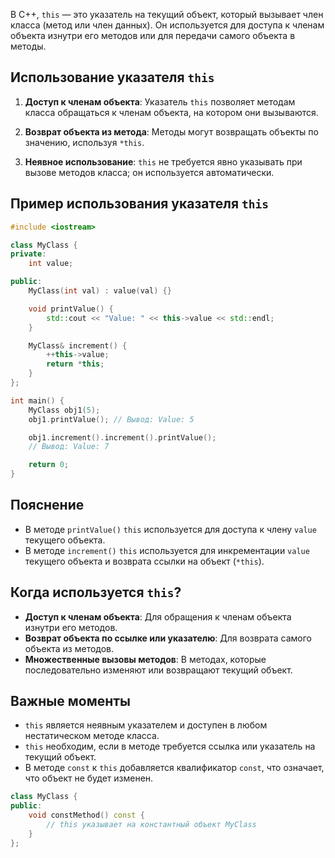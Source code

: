 В C++, `this` — это указатель на текущий объект, который вызывает член класса (метод или член данных). Он используется для доступа к членам объекта изнутри его методов или для передачи самого объекта в методы.

## Использование указателя `this`

1. **Доступ к членам объекта**: Указатель `this` позволяет методам класса обращаться к членам объекта, на котором они вызываются.

2. **Возврат объекта из метода**: Методы могут возвращать объекты по значению, используя `*this`.

3. **Неявное использование**: `this` не требуется явно указывать при вызове методов класса; он используется автоматически.

## Пример использования указателя `this`

```cpp
#include <iostream>

class MyClass {
private:
    int value;

public:
    MyClass(int val) : value(val) {}

    void printValue() {
        std::cout << "Value: " << this->value << std::endl;
    }

    MyClass& increment() {
        ++this->value;
        return *this;
    }
};

int main() {
    MyClass obj1(5);
    obj1.printValue(); // Вывод: Value: 5

    obj1.increment().increment().printValue();
    // Вывод: Value: 7

    return 0;
}
```

## Пояснение

- В методе `printValue()` `this` используется для доступа к члену `value` текущего объекта.
- В методе `increment()` `this` используется для инкрементации `value` текущего объекта и возврата ссылки на объект (`*this`).

## Когда используется `this`?

- **Доступ к членам объекта**: Для обращения к членам объекта изнутри его методов.
- **Возврат объекта по ссылке или указателю**: Для возврата самого объекта из методов.
- **Множественные вызовы методов**: В методах, которые последовательно изменяют или возвращают текущий объект.

## Важные моменты

- `this` является неявным указателем и доступен в любом нестатическом методе класса.
- `this` необходим, если в методе требуется ссылка или указатель на текущий объект.
- В методе `const` к `this` добавляется квалификатор `const`, что означает, что объект не будет изменен.

```cpp
class MyClass {
public:
    void constMethod() const {
        // this указывает на константный объект MyClass
    }
};
```
